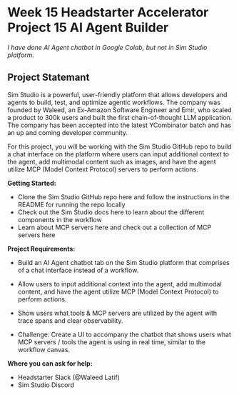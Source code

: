 # Week 15 Headstarter Accelerator Project 15 AI Agent Builder
*I have done AI Agent chatbot in Google Colab, but not in Sim Studio platform.*
## Project Statemant
Sim Studio is a powerful, user-friendly platform that allows developers and agents to build, test, and optimize agentic workflows. The company was founded by Waleed, an Ex-Amazon Software Engineer and Emir, who scaled a product to 300k users and built the first chain-of-thought LLM application. The company has been accepted into the latest YCombinator batch and has an up and coming developer community.

For this project, you will be working with the Sim Studio GitHub repo to build a chat interface on the platform where users can input additional context to the agent, add multimodal content such as images, and have the agent utilize MCP (Model Context Protocol) servers to perform actions.

**Getting Started:**

- Clone the Sim Studio GitHub repo here and follow the instructions in the README for running the repo locally
- Check out the Sim Studio docs here to learn about the different components in the workflow
- Learn about MCP servers here and check out a collection of MCP servers here

**Project Requirements:**

- Build an AI Agent chatbot tab on the Sim Studio platform that comprises of a chat interface instead of a workflow.

- Allow users to input additional context into the agent, add multimodal content, and have the agent utilize MCP (Model Context Protocol) to perform actions.

- Show users what tools & MCP servers are utilized by the agent with trace spans and clear observability.

- Challenge: Create a UI to accompany the chatbot that shows users what MCP servers / tools the agent is using in real time, similar to the workflow canvas.

**Where you can ask for help:**

- Headstarter Slack (@Waleed Latif)
- Sim Studio Discord
